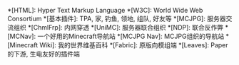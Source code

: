 *[HTML]: Hyper Text Markup Language
*[W3C]: World Wide Web Consortium
*[基本插件]: TPA, 家, 钓鱼, 领地, 组队, 好友等
*[MCJPG]: 服务器交流组织
*[ChmlFrp]: 内网穿透
*[UniMC]: 服务器联合组织
*[NDP]: 联合反作弊
*[MCNav]: 一个好用的Minecraft导航站
*[MCJPG Nav]: MCJPG组织的导航站
*[Minecraft Wiki]: 我的世界维基百科
*[Fabric]: 原版向模组端
*[Leaves]: Paper的下游, 生电友好的插件端
